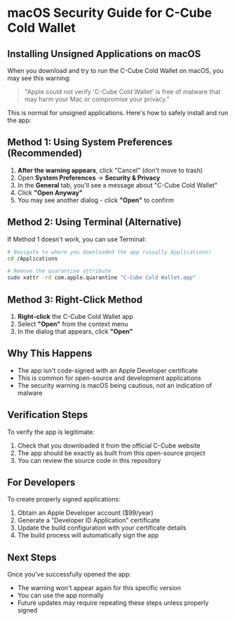 # macOS Security Guide for C-Cube Cold Wallet

## Installing Unsigned Applications on macOS

When you download and try to run the C-Cube Cold Wallet on macOS, you may see this warning:

> "Apple could not verify 'C-Cube Cold Wallet' is free of malware that may harm your Mac or compromise your privacy."

This is normal for unsigned applications. Here's how to safely install and run the app:

## Method 1: Using System Preferences (Recommended)

1. **After the warning appears**, click "Cancel" (don't move to trash)
2. Open **System Preferences** → **Security & Privacy**
3. In the **General** tab, you'll see a message about "C-Cube Cold Wallet"
4. Click **"Open Anyway"**
5. You may see another dialog - click **"Open"** to confirm

## Method 2: Using Terminal (Alternative)

If Method 1 doesn't work, you can use Terminal:

```bash
# Navigate to where you downloaded the app (usually Applications)
cd /Applications

# Remove the quarantine attribute
sudo xattr -rd com.apple.quarantine "C-Cube Cold Wallet.app"
```

## Method 3: Right-Click Method

1. **Right-click** the C-Cube Cold Wallet app
2. Select **"Open"** from the context menu
3. In the dialog that appears, click **"Open"**

## Why This Happens

- The app isn't code-signed with an Apple Developer certificate
- This is common for open-source and development applications
- The security warning is macOS being cautious, not an indication of malware

## Verification Steps

To verify the app is legitimate:

1. Check that you downloaded it from the official C-Cube website
2. The app should be exactly as built from this open-source project
3. You can review the source code in this repository

## For Developers

To create properly signed applications:

1. Obtain an Apple Developer account ($99/year)
2. Generate a "Developer ID Application" certificate
3. Update the build configuration with your certificate details
4. The build process will automatically sign the app

## Next Steps

Once you've successfully opened the app:
- The warning won't appear again for this specific version
- You can use the app normally
- Future updates may require repeating these steps unless properly signed